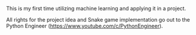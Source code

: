 This is my first time utilizing machine learning and applying it in a project. 

All rights for the project idea and Snake game implementation go out to the Python Engineer (https://www.youtube.com/c/PythonEngineer). 
